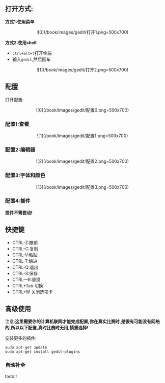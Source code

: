 ## 打开方式:

**方式1:使用菜单**

<center>
![0](/book/images/gedit/打开1.png=500x700)
</center>

**方式2:使用shell**

 - `ctrl+alt+t`打开终端
 - 输入`gedit`,然后回车

<center>
![1](/book/images/gedit/打开2.png=500x700)
</center>

## 配置

打开配置:

<center>
![0](/book/images/gedit/配置0.png=500x700)
</center>

### 配置1:查看
<center>
![1](/book/images/gedit/配置1.png=500x700)
</center>

### 配置2:编辑器

<center>
![2](/book/images/gedit/配置2.png=500x700)
</center>

### 配置3:字体和颜色

<center>
![3](/book/images/gedit/配置3.png=500x700)
</center>

### 配置4:插件

**插件不需要动!**

## 快捷键

 - CTRL-Z:撤销
 - CTRL-C:复制
 - CTRL-V:粘贴
 - CTRL-T:缩进
 - CTRL-Q:退出
 - CTRL-S:保存
 - CTRL—R:替换
 - CTRL+Tab 切换
 - CTRL+W 关闭选项卡

## 高级使用

注意:**这里需要你的计算机联网才能完成配置,你在真实比赛时,是很有可能没有网络的,所以以下配置,真时比赛时无用,慎重选择!**


安装更多的插件:

```shell
sudo apt-get update
sudo apt-get install gedit-plugins
```

### 自动补全

todo!!
